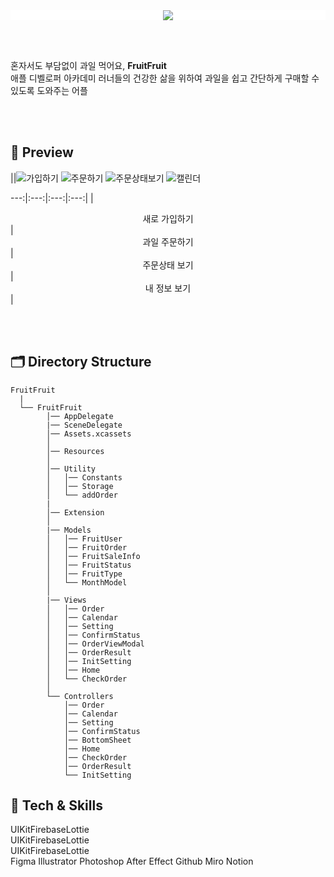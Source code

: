 <div align="center" style="background-color: #FFFFFF">
  <img src="https://user-images.githubusercontent.com/81340603/182739549-065d1259-5a9d-43df-b7ca-bef2b81979fe.png">
</div>

<br><br>

<div>
  혼자서도 부담없이 과일 먹어요, <b>FruitFruit</b> <br>
  애플 디벨로퍼 아카데미 러너들의 건강한 삶을 위하여
  과일을 쉽고 간단하게 구매할 수 있도록 도와주는 어플
</div>

<br><br>

## 📱 Preview
||![가입하기](https://user-images.githubusercontent.com/103012086/182745986-fcb82d5f-11e0-4ddb-af1f-f5ac62ca0b60.gif)
![주문하기](https://user-images.githubusercontent.com/103012086/182746014-64023863-af95-4964-a07e-8533e0e1be17.gif)
![주문상태보기](https://user-images.githubusercontent.com/103012086/182746028-4c7690f2-1fd8-4aba-9aa0-5b370032eefa.gif)
![캘린더](https://user-images.githubusercontent.com/103012086/182746031-2a549f46-0fe9-4648-9af2-1c42540e6561.gif)

---:|:---:|:---:|:---:|
|<center>새로 가입하기</center>|<center>과일 주문하기</center>|<center>주문상태 보기</center>|<center>내 정보 보기</center>|

<br><br>

## 🗂 Directory Structure
```
FruitFruit
  |
  └── FruitFruit
        │── AppDelegate
        |── SceneDelegate
        │── Assets.xcassets
        │
        │── Resources
        │
        │── Utility
        │   │── Constants
        │   │── Storage
        │   └── addOrder
        |
        │── Extension
        │
        |── Models
        │   │── FruitUser
        │   │── FruitOrder
        │   │── FruitSaleInfo
        │   │── FruitStatus
        │   │── FruitType
        │   └── MonthModel
        │
        |── Views
        │   │── Order
        │   │── Calendar
        │   │── Setting
        │   │── ConfirmStatus
        │   │── OrderViewModal
        │   │── OrderResult
        │   │── InitSetting
        │   │── Home
        │   └── CheckOrder
        │
        └── Controllers
            │── Order
            │── Calendar
            │── Setting
            │── ConfirmStatus
            │── BottomSheet
            │── Home
            │── CheckOrder
            │── OrderResult
            └── InitSetting
```

## 🔩 Tech & Skills
<div style="display: flex; flex-direction: row;">
  <div>UIKit</div>
  <div>Firebase</div>
  <div>Lottie</div>
</div>
<div style="display: flex; flex-direction: row;">
  <div>UIKit</div>
  <div>Firebase</div>
  <div>Lottie</div>
</div>
<div style="display: flex; flex-direction: row;">
  <div>UIKit</div>
  <div>Firebase</div>
  <div>Lottie</div>
</div>
Figma
Illustrator
Photoshop
After Effect
Github
Miro
Notion
